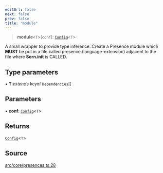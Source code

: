 ```yaml
---
editUrl: false
next: false
prev: false
title: "module"
---
```


> **module**\<`T`\>(`conf`): [`Config`](/v3/api/namespaces/presence/type-aliases/config/)\<`T`\>

A small wrapper to provide type inference.
Create a Presence module which **MUST** be put in a file called presence.(language-extension)
adjacent to the file where **Sern.init** is CALLED.

## Type parameters

• **T** *extends* keyof `Dependencies`[]

## Parameters

• **conf**: [`Config`](/v3/api/namespaces/presence/type-aliases/config/)\<`T`\>

## Returns

[`Config`](/v3/api/namespaces/presence/type-aliases/config/)\<`T`\>

## Source

[src/core/presences.ts:28](https://github.com/sern-handler/handler/blob/a19edaf8838dcf088d3947f4a6aa6213d8f5bb9e/src/core/presences.ts#L28)
